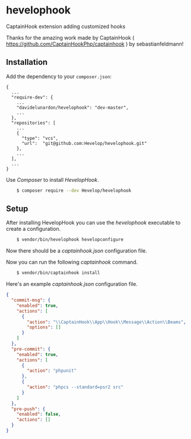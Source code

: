 # hevelophook
CaptainHook extension adding customized hooks

Thanks for the amazing work made by CaptainHook ( https://github.com/CaptainHookPhp/captainhook ) by sebastianfeldmann!

## Installation

Add the dependency to your `composer.json`:

    {
      ...
      "require-dev": {
        ...
        "davidelunardon/hevelophook": "dev-master",
        ...
      },
      "repositories": [
        ...
        {
          "type": "vcs",
          "url":  "git@github.com:Hevelop/hevelophook.git"
        },
        ...
      ],
      ...
    }

Use *Composer* to install *HevelopHook*.
```bash
    $ composer require --dev Hevelop/hevelophook
```

## Setup
After installing HevelopHook you can use the *hevelophook* executable to create a configuration.
```bash
    $ vendor/bin/hevelophook hevelopconfigure 
```

Now there should be a *captainhook.json* configuration file.

Now you can run the following *captainhook* command.
```bash
    $ vendor/bin/captainhook install
```

Here's an example *captainhook.json* configuration file.
```json
{
  "commit-msg": {
    "enabled": true,
    "actions": [
      {
        "action": "\\CaptainHook\\App\\Hook\\Message\\Action\\Beams",
        "options": []
      }
    ]
  },
  "pre-commit": {
    "enabled": true,
    "actions": [
      {
        "action": "phpunit"
      },
      {
        "action": "phpcs --standard=psr2 src"
      }
    ]
  },
  "pre-push": {
    "enabled": false,
    "actions": []
  }
}
